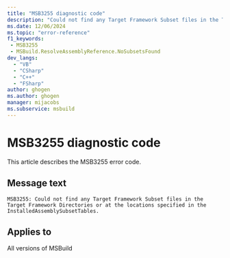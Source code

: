 ```yaml
---
title: "MSB3255 diagnostic code"
description: "Could not find any Target Framework Subset files in the Target Framework Directories or at the locations specified in the InstalledAssemblySubsetTables."
ms.date: 12/06/2024
ms.topic: "error-reference"
f1_keywords:
 - MSB3255
 - MSBuild.ResolveAssemblyReference.NoSubsetsFound
dev_langs:
  - "VB"
  - "CSharp"
  - "C++"
  - "FSharp"
author: ghogen
ms.author: ghogen
manager: mijacobs
ms.subservice: msbuild
---
```


# MSB3255 diagnostic code

<!-- :::ErrorDefinitionDescription::: -->
<!-- :::editable-content name="introDescription"::: -->
This article describes the MSB3255 error code.
<!-- :::editable-content-end::: -->

## Message text

```output
MSB3255: Could not find any Target Framework Subset files in the Target Framework Directories or at the locations specified in the InstalledAssemblySubsetTables.
```

<!-- :::editable-content name="postOutputDescription"::: -->
<!--
{StrBegin="MSB3255: "}
-->
<!-- :::editable-content-end::: -->
<!-- :::ErrorDefinitionDescription-end::: -->

## Applies to

All versions of MSBuild
